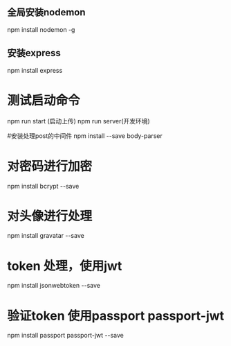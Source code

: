 ## 全局安装nodemon
npm install nodemon -g

## 安装express
npm install express

# 测试启动命令
npm run start (启动上传)
npm run server(开发环境)


#安装处理post的中间件
npm install --save body-parser


# 对密码进行加密
npm install bcrypt --save

# 对头像进行处理
npm install gravatar --save

# token 处理，使用jwt
npm install jsonwebtoken --save


# 验证token  使用passport passport-jwt
npm install passport passport-jwt --save

